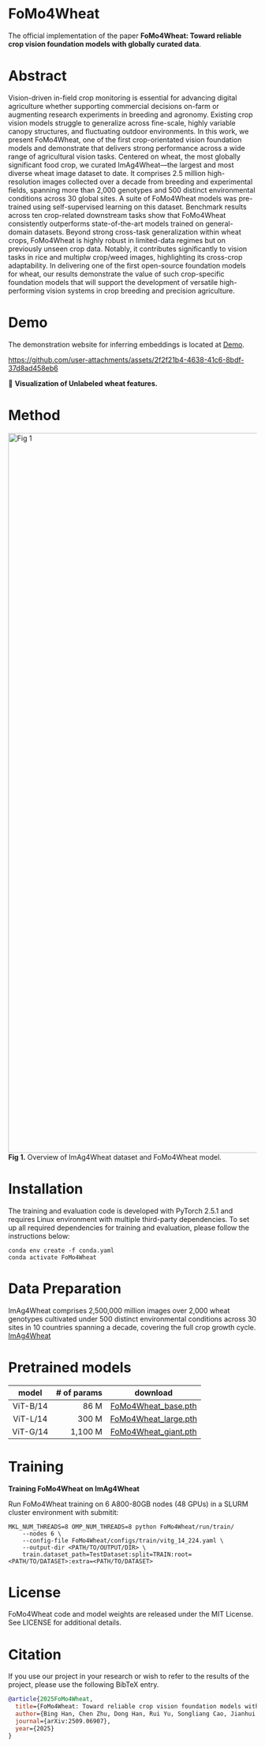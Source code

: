 # FoMo4Wheat 
The official implementation of the paper **FoMo4Wheat: Toward reliable crop vision foundation models with globally curated data**.

# Abstract
Vision-driven in-field crop monitoring is essential for advancing digital agriculture whether supporting commercial decisions on-farm or augmenting research experiments in breeding and agronomy. Existing crop vision models struggle to generalize across fine-scale, highly variable canopy structures, and fluctuating outdoor environments. In this work, we present FoMo4Wheat, one of the first crop-orientated vision foundation models and demonstrate that delivers strong performance across a wide range of agricultural vision tasks. Centered on wheat, the most globally significant food crop, we curated ImAg4Wheat—the largest and most diverse wheat image dataset to date. It comprises 2.5 million high-resolution images collected over a decade from breeding and experimental fields, spanning more than 2,000 genotypes and 500 distinct environmental conditions across 30 global sites. A suite of FoMo4Wheat models was pre-trained using self-supervised learning on this dataset. Benchmark results across ten crop-related downstream tasks show that FoMo4Wheat consistently outperforms state-of-the-art models trained on general-domain datasets. Beyond strong cross-task generalization within wheat crops, FoMo4Wheat is highly robust in limited-data regimes but on previously unseen crop data. Notably, it contributes significantly to vision tasks in rice and multiplw crop/weed images, highlighting its cross-crop adaptability. In delivering one of the first open-source foundation models for wheat, our results demonstrate the value of such crop-specific foundation models that will support the development of versatile high-performing vision systems in crop breeding and precision agriculture. 

# Demo
The demonstration website for inferring embeddings is located at [Demo](https://fomo4wheat.phenix-lab.com/).

https://github.com/user-attachments/assets/2f2f21b4-4638-41c6-8bdf-37d8ad458eb6

🎥 **Visualization of Unlabeled wheat features.**

# Method
<img width="1267" height="1459" alt="Fig 1" src="https://github.com/user-attachments/assets/1d095d9b-2de4-4080-b68c-7da83f12edc1" />
<b>Fig 1.</b> Overview of ImAg4Wheat dataset and FoMo4Wheat model.

# Installation
The training and evaluation code is developed with PyTorch 2.5.1 and requires Linux environment with multiple third-party dependencies. To set up all required dependencies for training and evaluation, please follow the instructions below:
```
conda env create -f conda.yaml
conda activate FoMo4Wheat
```

# Data Preparation
ImAg4Wheat comprises 2,500,000 million images over 2,000 wheat genotypes cultivated under 500 distinct environmental conditions across 30 sites in 10 countries spanning a decade, covering the full crop growth cycle. [ImAg4Wheat](https://huggingface.co/datasets/PheniX-Lab/ImAg4Wheat)

# Pretrained models
| model                | # of params  | download  | 
| :---------------------:| -----------: |:--------------:| 
| ViT-B/14             |   86 M   | [FoMo4Wheat_base.pth](https://huggingface.co/PheniX-Lab/FoMo4Wheat/blob/main/weight/FoMo4Wheat_base.pth) |
| ViT-L/14             |   300 M  | [FoMo4Wheat_large.pth](https://huggingface.co/PheniX-Lab/FoMo4Wheat/blob/main/weight/FoMo4Wheat_large.pth) |
| ViT-G/14             |   1,100 M  | [FoMo4Wheat_giant.pth](https://huggingface.co/PheniX-Lab/FoMo4Wheat/blob/main/weight/FoMo4Wheat_giant.pth) | 

# Training
**Training FoMo4Wheat on ImAg4Wheat**

Run FoMo4Wheat training on 6 A800-80GB nodes (48 GPUs) in a SLURM cluster environment with submitit:
```
MKL_NUM_THREADS=8 OMP_NUM_THREADS=8 python FoMo4Wheat/run/train/
    --nodes 6 \
    --config-file FoMo4Wheat/configs/train/vitg_14_224.yaml \
    --output-dir <PATH/TO/OUTPUT/DIR> \
    train.dataset_path=TestDataset:split=TRAIN:root=<PATH/TO/DATASET>:extra=<PATH/TO/DATASET>
```

# License
FoMo4Wheat code and model weights are released under the MIT License. See LICENSE for additional details.

# Citation
If you use our project in your research or wish to refer to the results of the project, please use the following BibTeX entry.

```bibtex
@article{2025FoMo4Wheat,
  title={FoMo4Wheat: Toward reliable crop vision foundation models with globally curated data}, 
  author={Bing Han, Chen Zhu, Dong Han, Rui Yu, Songliang Cao, Jianhui Wu, Scott Chapman, Zijian Wang, Bangyou Zheng, Wei Guo, Marie Weiss, Benoit de Solan, Andreas Hund, Lukas Roth,  Kirchgessner Norbert, Andrea Visioni, Yufeng Ge, Wenjuan Li, Alexis Comar, Dong Jiang, Dejun Han, Fred Baret, **Yanfeng Ding, Hao Lu and Shouyang Liu**},
  journal={arXiv:2509.06907},
  year={2025}
}
